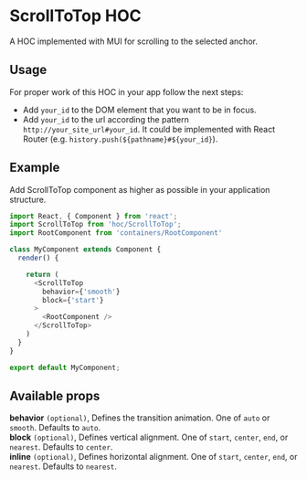 # ScrollToTop HOC

A HOC implemented with MUI for scrolling to the selected anchor.

## Usage
For proper work of this HOC in your app follow the next steps:
- Add `your_id` to the DOM element that you want to be in focus.
- Add `your_id` to the url according the pattern `http://your_site_url#your_id`. It could be implemented with React Router (e.g. `history.push(${pathname}#${your_id}`).

## Example
Add ScrollToTop component as higher as possible in your application structure.
```js
import React, { Component } from 'react';
import ScrollToTop from 'hoc/ScrollToTop';
import RootComponent from 'containers/RootComponent'

class MyComponent extends Component {
  render() {

    return (
      <ScrollToTop
        behavior={'smooth'}
        block={'start'}
      >
        <RootComponent />
      </ScrollToTop>
    )
  }
}

export default MyComponent;
```

## Available props

**behavior** `(optional)`, Defines the transition animation. One of `auto` or `smooth`. Defaults to `auto`.<br/>
**block** `(optional)`, Defines vertical alignment. One of `start`, `center`, `end`, or `nearest`. Defaults to `center`.<br/>
**inline** `(optional)`, Defines horizontal alignment. One of `start`, `center`, `end`, or `nearest`. Defaults to `nearest`.<br/>